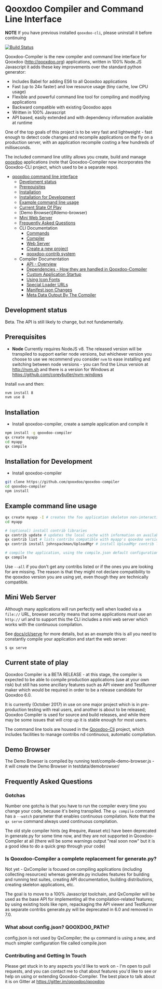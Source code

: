 # Qooxdoo Compiler and Command Line Interface

**NOTE** If you have previous installed `qooxdoo-cli`, please uninstall it before continuing

[![Build Status](https://travis-ci.org/qooxdoo/qooxdoo-compiler.svg?branch=master)](https://travis-ci.org/qooxdoo/qooxdoo-compiler)

Qooxdoo-Compiler is the new compiler and command line interface for Qooxdoo (http://qooxdoo.org) applications, written in 100% Node.JS Javascript it adds these key improvements over the standard python generator:

* Includes Babel for adding ES6 to all Qooxdoo applications 
* Fast (up to 24x faster) and low resource usage (tiny cache, low CPU usage)
* Flexible and powerful command line tool for compiling and modifying applications
* Backward compatible with existing Qooxdoo apps
* Written in 100% Javascript
* API based, easily extended and with dependency information available at runtime

One of the top goals of this project is to be very fast and lightweight - fast enough to detect code changes and recompile  applications on the fly on a production server, with an application recompile costing a few hundreds of milliseconds.

The included command line utility allows you create, build and manage [qooxdoo](http://www.qooxdoo.org) applications (note that Qooxdoo-Compiler now incorporates the Qooxdoo-CLI project, which used to be a separate repo).

<!-- TOC -->

- [qooxdoo command line interface](#qooxdoo-compiler-and-command-line-interface)
    - [Develoment status](#development-status)
    - [Prerequisites](#prerequisites)
    - [Installation](#installation)
    - [Installation for Development](#installation-for-development)
    - [Example command line usage](#example-command-line-usage)
    - [Current State Of Play](#current-state-of-play)
    - [Demo Browser)[#demo-browser)
    - [Mini Web Server](#mini-web-server)
    - [Frequently Asked Questions](#frequently-asked-questions)
    - CLI Documentation
        - [Commands](docs/cli/commands)
        - [Compiler](docs/cli/compiler)
        - [Web Server](docs/cli/serve)
        - [Create a new project](docs/cli/create-a-new-project)
        - [qooxdoo-contrib system](docs/cli/qooxdoo-contrib-system)
    - Compiler Documentation
        - [API - Overview](docs/compiler/API.md)
        - [Dependencies - How they are handled in Qooxdoo-Compiler](docs/compiler/Dependencies.md)
        - [Custom Application Startup](docs/compiler/CustomAppStartup)
        - [Using Icon Fonts](docs/compiler/IconFonts)
        - [Special Loader URLs](docs/compiler/LoaderUrls)
        - [Manifest.json Changes](docs/compiler/Manifest)
        - [Meta Data Output By The Compiler](docs/compiler/MetaData)


<!-- /TOC -->

## Development status
Beta. The API is still likely to change, but not fundamentally.

## Prerequisites
- **Node** Currently requires NodeJS v8. The released version will be 
  transpiled to support earlier node versions, but whichever version you 
  choose to use we recommend you consider `nvm` to ease installing and 
  switching between node versions - you can find the Linux version at 
  http://nvm.sh and there is a version for Windows at 
  https://github.com/coreybutler/nvm-windows 

Install `nvm` and then:

```bash
nvm install 8
nvm use 8
```

## Installation
- Install qooxdoo-compiler, create a sample application and compile it
```bash
npm install -g qooxdoo-compiler
qx create myapp
cd myapp
qx compile
```

## Installation for Development
- Install qooxdoo-compiler 
```bash
git clone https://github.com/qooxdoo/qooxdoo-compiler
cd qooxdoo-compiler
npm install
```


## Example command line usage
```bash
qx create myapp -I # creates the foo application skeleton non-interactively
cd myapp

# (optional) install contrib libraries
qx contrib update # updates the local cache with information on available contribs 
qx contrib list # lists contribs compatible with myapp's qooxdoo version, determine installation candidate
qx contrib install johnspackman/UploadMgr # install UploadMgr contrib library 

# compile the application, using the compile.json default configuration values 
qx compile
```

Use `--all` if you don't get any contribs listed or if the ones you are 
looking for are missing. The reason is that they might not declare 
compatibility to the qooxdoo version you are using yet, even though they are 
technically compatible. 


## Mini Web Server
Although many applications will run perfectly well when loaded via a `file://` URL, browser security means that some applications *must* use an `http://` url and to support this the CLI includes a mini web server which works with the continuous compilation.

See [docs/cli/serve](docs/cli/serve) for more details, but as an example this is all you need to constantly compile your application and start the web server:

```
$ qx serve
```



## Current state of play
Qooxdoo Compiler is a BETA RELEASE - at this stage, the compiler is expected to be able to compile production applications (use at your own risk) but still has some ancillary features such as API viewer and TestRunner maker which would be required in order to be a release candidate for Qooxdoo 6.0.

It is currently (October 2017) in use on one major project which is in pre-production testing with real users, and another is about to be released; Qooxdoo Compiler is used for source and build releases, and while there may be some issues that will crop up it is stable enough for most users.

The command line tools are housed in the [Qooxdoo-Cli](https://github.com/qooxdoo/qooxdoo-cli) project, which includes facilities to manage contribs nd continuous, automatic compilation.



## Demo Browser
The Demo Browser is compiled by running test/compile-demo-browser.js - it will create the Demo Browser in testdata/demobrowser/


## Frequently Asked Questions

### Gotchas
Number one gotcha is that you have to run the compiler every time you change your code, because it's being transpiled.
The `qx compile` command has a `--watch` parameter that enables continuous compilation.  Note that the `qx serve` command
always used continuous compilation.

The old style compiler hints (eg #require, #asset etc) have been deprecated in generate.py for some time now, and they
are not supported in Qooxdoo-Compiler at all (there will be some warnings output "real soon now" but it is a good idea to do a quick grep through your code)



### Is Qooxdoo-Compiler a complete replacement for generate.py?
Not yet - QxCompiler is focused on compiling applications (including collecting resources) whereas generate.py includes features for building and running test suites, creating API documentation, building distributions, creating skeleton applications, etc.

The goal is to move to a 100% Javascript toolchain, and QxCompiler will be used as the base API for implementing all the compilation-related features; by using existing tools like npm, repackaging the API viewer and TestRunner as separate contribs generate.py will be deprecated in 6.0 and removed in 7.0.


### What about config.json?  QOOXDOO_PATH?
config.json is not used by QxCompiler; the `qx` command is using a new, and much simpler configuration file called compile.json


### Contributing and Getting In Touch
Please get stuck in to any aspects you'd like to work on - I'm open to pull requests, and you can contact me to chat 
about features you'd like to see or help on using or extending Qooxdoo-Compiler.  The best place to talk about it is on Gitter at https://gitter.im/qooxdoo/qooxdoo

